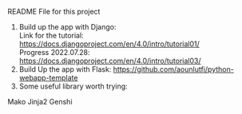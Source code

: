 
README File for this project
1. Build up the app with Django: \
Link for the tutorial: https://docs.djangoproject.com/en/4.0/intro/tutorial01/ \
Progress 2022.07.28:
https://docs.djangoproject.com/en/4.0/intro/tutorial03/ 
2. Build Up the app with Flask:
https://github.com/aounlutfi/python-webapp-template
3. Some useful library worth trying: 

Mako
Jinja2
Genshi
